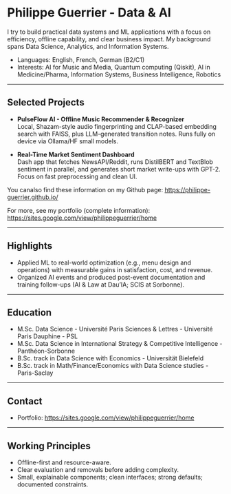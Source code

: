 # Philippe Guerrier - Data & AI
I try to build practical data systems and ML applications with a focus on efficiency, offline capability, and clear business impact. My background spans Data Science, Analytics, and Information Systems.

- Languages: English, French, German (B2/C1)
- Interests: AI for Music and Media, Quantum computing (Qiskit), AI in Medicine/Pharma, Information Systems, Business Intelligence, Robotics

---

## Selected Projects

- **PulseFlow AI - Offline Music Recommender & Recognizer**  
  Local, Shazam-style audio fingerprinting and CLAP-based embedding search with FAISS, plus LLM-generated transition notes. Runs fully on device via Ollama/HF small models.

- **Real-Time Market Sentiment Dashboard**  
  Dash app that fetches NewsAPI/Reddit, runs DistilBERT and TextBlob sentiment in parallel, and generates short market write-ups with GPT-2. Focus on fast preprocessing and clean UI.

You canalso find these information on my Github page:
https://philippe-guerrier.github.io/

For more, see my portfolio (complete information):  
https://sites.google.com/view/philippeguerrier/home

---

## Highlights

- Applied ML to real-world optimization (e.g., menu design and operations) with measurable gains in satisfaction, cost, and revenue.  
- Organized AI events and produced post-event documentation and training follow-ups (AI & Law at Dau’IA; SCIS at Sorbonne).

---

## Education

- M.Sc. Data Science - Université Paris Sciences & Lettres - Université Paris Dauphine - PSL  
- M.Sc. Data Science in International Strategy & Competitive Intelligence - Panthéon-Sorbonne
- B.Sc. track in Data Science with Economics - Universität Bielefeld
- B.Sc. track in Math/Finance/Economics with Data Science studies - Paris-Saclay

---

## Contact

- Portfolio: https://sites.google.com/view/philippeguerrier/home

---

## Working Principles

- Offline-first and resource-aware.  
- Clear evaluation and removals before adding complexity.  
- Small, explainable components; clean interfaces; strong defaults; documented constraints.
